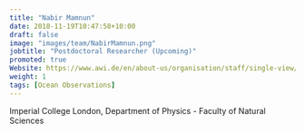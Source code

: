```yaml
---
title: "Nabir Mamnun"
date: 2018-11-19T10:47:58+10:00
draft: false
image: "images/team/NabirMamnun.png"
jobtitle: "Postdoctoral Researcher (Upcoming)"
promoted: true
Website: https://www.awi.de/en/about-us/organisation/staff/single-view/nabir-mamnun.html
weight: 1
tags: [Ocean Observations]
---
```



Imperial College London, Department of Physics - Faculty of Natural Sciences
